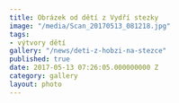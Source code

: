 ```yaml
---
title: Obrázek od dětí z Vydří stezky
image: "/media/Scan_20170513_081218.jpg"
tags:
- výtvory dětí
gallery: "/news/deti-z-hobzi-na-stezce"
published: true
date: 2017-05-13 07:26:05.000000000 Z
category: gallery
layout: photo
---
```

